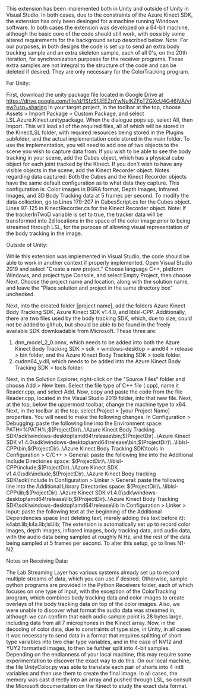 This extension has been implemented both in Unity and outside of Unity in Visual Studio. In both cases, due to the constraints of the Azure Kinect SDK, the extension has only been desinged for a machine running Windows software. In both cases the extension was developed on a 64-bit machine, although the basic core of the code should still work, with possibly some altered requirements for the background setup described below.
Note: For our purposes, in both designs the code is set up to send an extra body tracking sample and an extra skeleton sample, each of all 0's, on the 20th iteration, for synchronization purposes for the receiver programs. These extra samples are not integral to the structure of the code and can be deleted if desired. They are only necessary for the ColorTracking program.



For Unity:

First, download the unity package file located in Google Drive at https://drive.google.com/file/d/1SfzSfJEEZqYwNulKZFpTZGXcU4G46iVA/view?usp=sharing
In your target project, in the toolbar at the top, choose Assets > Import Package > Custom Package, and select LSL.Azure.Kinect.unitypackage. When the dialogue pops up, select All, then Import. This will load all of the required files, all of which will be stored in the KinectLSL folder, with required resources being stored in the Plugins subfolder, and the actual implementation code stored in the main folder.
To use the implementation, you will need to add one of two objects to the scene you wish to capture data from. If you wish to be able to see the body tracking in your scene, add the Cubes object, which has a physical cube object for each joint tracked by the Kinect. If you don't wish to have any visible objects in the scene, add the Kinect Recorder object.
Notes regarding data captured:
Both the Cubes and the Kinect Recorder objects have the same default configuration as to what data they capture. This configuration is:
Color images in BGRA format, Depth Images, Infrared Images, and 3D Body Tracking data at 5 frames per second. 
To modify the data collection, go to
Lines 179-207 in CubesScript.cs for the Cubes object.
Lines 97-125 in KinectRecorder.cs for the Kinect Recorder object.
Note: If the trackerInTwoD variable is set to true, the tracker data will be transformed into 2d locations in the space of the color image prior to being streamed through LSL, for the purpose of allowing visual representation of the body tracking in the image.



Outside of Unity:

While this extension was implemented in Visual Studio, the code should be able to work in another context if properly implemented. 
Open Visual Studio 2019 and select "Create a new project." Choose language C++, platform Windows, and project type Console, and select Empty Project, then choose Next. Choose the project name and location, along with the solution name, and leave the "Place solution and project in the same directory box" unchecked.

Next, into the created folder [project name], add the folders Azure Kinect Body Tracking SDK, Azure Kinect SDK v1.4.0, and liblsl-CPP. Additionally, there are two files used by the body tracking SDK, which, due to size, could not be added to github, but should be able to be found in the freely available SDK downloadable from Microsoft. These three are:
1) dnn_model_2_0.onnx, which needs to be added into both the Azure Kinect Body Tracking SDK > sdk > windows-desktop > amd64 > release > bin folder, and the Azure Kinect Body Tracking SDK > tools folder.
2) cudnn64_y.dll, which needs to be added into the Azure Kinect Body Tracking SDK > tools folder.

Next, in the Solution Explorer, right-click on the "Source Files" folder and choose Add > New Item. Select the file type of C++ file (.cpp), name it Reader.cpp, and select Add. Now, copy and paste the code from the file Reader.cpp, located in the Visual Studio 2019 folder, into that new file.
Next, at the top, below the uppermost toolbar, change the machine type to x64.
Next, in the toolbar at the top, select Project > [your Project Name] properties. You will need to make the following changes.
In Configuration > Debugging: paste the following line into the Environment space: 
PATH=%PATH%;$(ProjectDir)\..\Azure Kinect Body Tracking SDK\sdk\windows-desktop\amd64\release\bin;$(ProjectDir)\..\Azure Kinect SDK v1.4.0\sdk\windows-desktop\amd64\release\bin;$(ProjectDir)\..\liblsl-CPP\bin;$(ProjectDir)\..\Azure Kinect Body Tracking SDK\tools
In Configuration > C/C++ > General: paste the following line into the Additional Include Directories space: 
$(ProjectDir)\..\liblsl-CPP\include;$(ProjectDir)\..\Azure Kinect SDK v1.4.0\sdk\include;$(ProjectDir)\..\Azure Kinect Body tracking SDK\sdk\include
In Configuration > Linker > General: paste the following line into the Additional Library Directories space: 
$(ProjectDir)\..\liblsl-CPP\lib;$(ProjectDir)\..\Azure Kinect SDK v1.4.0\sdk\windows-desktop\amd64\release\lib;$(ProjectDir)\..\Azure Kinect Body Tracking SDK\sdk\windows-desktop\amd64\release\lib
In Configuration > Linker > Input: paste the following text at the beginning of the Additional Dependencies space (not deleting text, merely adding this text before it):
k4abt.lib;k4a.lib;lsl.lib;
The extension is automatically set up to record color images, depth images, infrared images, body tracking data, and audio data, with the audio data being sampled at roughly N Hz, and the rest of the data being sampled at 5 frames per second. To alter this setup, go to lines N1-N2. 



Notes on Receiving Data:

The Lab Streaming Layer has various systems already set up to record multiple streams of data, which you can use if desired. Otherwise, sample python programs are provided in the Python Receivers folder, each of which focuses on one type of input, with the exception of the ColorTracking program, which combines body tracking data and color images to create overlays of the body tracking data on top of the color images. Also, we were unable to discover what format the audio data was streamed in, although we can confirm that each audio sample point is 28 bytes large, including data from all 7 microphones in the Kinect array.
Now, in the decoding of color data, due to constraints of type size, in Unity, in all cases it was necessary to send data in a format that requires spiltting of short type variables into two char type variables, and in the case of NV12 and YUY2 formatted images, to then be further split into 4-bit samples. Depending on the endianness of your local machine, this may require some experimentation to discover the exact way to do this. On our local machine, the file UnityColor.py was able to translate each pair of shorts into 4 int8 variables and then use them to create the final image. In all cases, the memory was cast directly into an array and pushed through LSL, so consult the Microsoft documentation on the Kinect to study the exact data format.